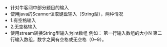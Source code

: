  * 针对牛客网中部分题目的输入
 * 使用java的Scanner读取键盘输入（String型），两种情况 
 * 1.有空格输入
 * 2.无空格输入
 * 使用stream转换String型输入为int数组
 例如：
 第一行输入数组的大小N
 第二行输入数组，数字之间有空格或无空格（0~9）。
